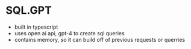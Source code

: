 # SQL.GPT

- built in typescript
- uses open ai api, gpt-4 to create sql queries
- contains memory, so it can build off of previous requests or querries
